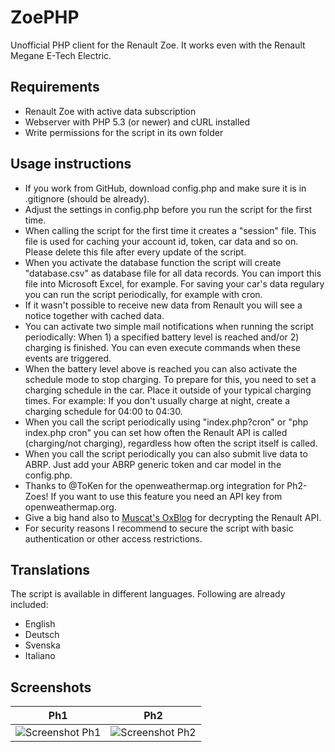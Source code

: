 # ZoePHP
Unofficial PHP client for the Renault Zoe. It works even with the Renault Megane E-Tech Electric.

## Requirements
* Renault Zoe with active data subscription
* Webserver with PHP 5.3 (or newer) and cURL installed
* Write permissions for the script in its own folder

## Usage instructions
* If you work from GitHub, download config.php and make sure it is in .gitignore (should be already).
* Adjust the settings in config.php before you run the script for the first time.
* When calling the script for the first time it creates a "session" file. This file is used for caching your account id, token, car data and so on. Please delete this file after every update of the script.
* When you activate the database function the script will create "database.csv" as database file for all data records. You can import this file into Microsoft Excel, for example. For saving your car's data regulary you can run the script periodically, for example with cron.
* If it wasn't possible to receive new data from Renault you will see a notice together with cached data.
* You can activate two simple mail notifications when running the script periodically: When 1) a specified battery level is reached and/or 2) charging is finished. You can even execute commands when these events are triggered.
* When the battery level above is reached you can also activate the schedule mode to stop charging. To prepare for this, you need to set a charging schedule in the car. Place it outside of your typical charging times. For example: If you don't usually charge at night, create a charging schedule for 04:00 to 04:30.
* When you call the script periodically using "index.php?cron" or "php index.php cron" you can set how often the Renault API is called (charging/not charging), regardless how often the script itself is called.
* When you call the script periodically you can also submit live data to ABRP. Just add your ABRP generic token and car model in the config.php.
* Thanks to @ToKen for the openweathermap.org integration for Ph2-Zoes! If you want to use this feature you need an API key from openweathermap.org.
* Give a big hand also to [Muscat's OxBlog](https://muscatoxblog.blogspot.com/2019/07/delving-into-renaults-new-api.html) for decrypting the Renault API.
* For security reasons I recommend to secure the script with basic authentication or other access restrictions.

## Translations
The script is available in different languages. Following are already included:
* English
* Deutsch
* Svenska
* Italiano

## Screenshots
Ph1 | Ph2
------------ | -------------
![Screenshot Ph1](screenshot_ph1.png) | ![Screenshot Ph2](screenshot_ph2.png)
